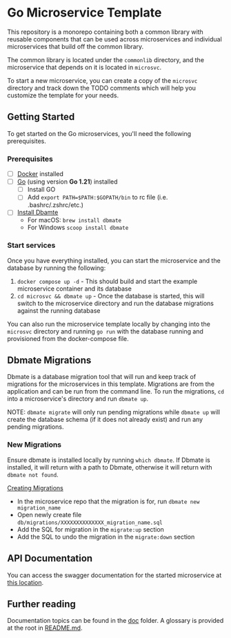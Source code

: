 # Go Microservice Template

This repository is a monorepo containing both a common library with reusable components that can be used across microservices
and individual microservices that build off the common library.

The common library is located under the `commonlib` directory, and the microservice that depends on it is located in `microsvc`.

To start a new microservice, you can create a copy of the `microsvc` directory and track down the TODO comments which will help
you customize the template for your needs.

## Getting Started
To get started on the Go microservices, you'll need the following prerequisites.

### Prerequisites
- [ ] [Docker](https://docs.rancherdesktop.io/getting-started/installation/) installed
- [ ] [Go](https://go.dev/dl/) (using version **Go 1.21**) installed
    - [ ] Install GO
    - [ ] Add `export PATH=$PATH:$GOPATH/bin` to rc file (i.e. .bashrc/.zshrc/etc.)
- [ ] [Install Dbamte](https://github.com/amacneil/dbmate/blob/main/README.md#installation)
  - For macOS: `brew install dbmate`
  - For Windows `scoop install dbmate`

### Start services
Once you have everything installed, you can start the microservice and the database by running the following:

1. `docker compose up -d` - This should build and start the example microservice container and its database
2. `cd microsvc && dbmate up` - Once the database is started, this will switch to the microservice directory and run the database migrations against the running database

You can also run the microservice template locally by changing into the `microsvc` directory and running `go run` with the database running and provisioned from the docker-compose file.

## Dbmate Migrations
Dbmate is a database migration tool that will run and keep track of migrations for the microservices in this template. Migrations are from the application and can be run from the command line. 
To run the migrations, `cd` into a microservice's directory and run `dbmate up`.

NOTE: `dbmate migrate` will only run pending migrations while `dbmate up` will create the database schema (if it does not already exist) and run any pending migrations.

### New Migrations
Ensure dbmate is installed locally by running `which dbmate`. If Dbmate is installed, it will return with a path to Dbmate, otherwise it will return with `dbmate not found`.

[Creating Migrations](https://github.com/amacneil/dbmate/blob/main/README.md#creating-migrations)
- In the microservice repo that the migration is for, run `dbmate new migration_name`
- Open newly create file `db/migrations/XXXXXXXXXXXXXX_migration_name.sql`
- Add the SQL for migration in the `migrate:up` section
- Add the SQL to undo the migration in the `migrate:down` section

## API Documentation

You can access the swagger documentation for the started microservice at [this location](http://localhost/api/swagger/index.html).

## Further reading
Documentation topics can be found in the [doc](./doc) folder. A glossary is provided at the root in [README.md](./doc/README.md).
